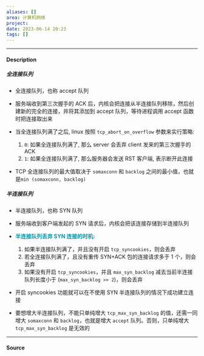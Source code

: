 ```yaml
---
aliases: []
area: 计算机网络
project: 
date: 2023-06-14 20:23
tags: []
---
```

---
#### Description
##### 全连接队列
- 全连接队列，也称 accept 队列
- 服务端收到第三次握手的 ACK 后，内核会把连接从半连接队列移除，然后创建新的完全的连接，并将其添加到 accept 队列，等待进程调用 accept 函数时把连接取出来
- 当全连接队列满了之后, linux 按照 `tcp_abort_on_overflow` 参数来实行策略:
    1. `0`: 如果全连接队列满了, 那么 server 会丢弃 client 发来的第三次握手的 ACK
    2. `1`: 如果全连接队列满了, 那么服务器会发送 RST 客户端, 表示断开此连接

- TCP 全连接队列的最大值取决于 `somaxconn` 和 `backlog` 之间的最小值，也就是`min (somaxconn, backlog)`
##### 半连接队列
- 半连接队列，也称 SYN 队列
- 服务端收到客户端发起的 SYN 请求后，内核会把该连接存储到半连接队列
- **<font color="#0593A2">半连接队列丢弃 SYN 连接的时机:</font>**
    1. 如果半连接队列满了，并且没有开启 `tcp_syncookies`，则会丢弃
    2. 若全连接队列满了，且没有重传 SYN+ACK 包的连接请求多于 1 个，则会丢弃
    3. 如果没有开启 `tcp_syncookies`，并且 `max_syn_backlog` 减去当前半连接队列长度小于 (`max_syn_backlog >> 2`)，则会丢弃

- 开启 syncookies 功能就可以在不使用 SYN 半连接队列的情况下成功建立连接
- 要想增大半连接队列，不能只单纯增大 `tcp_max_syn_backlog` 的值，还需一同增大 `somaxconn` 和 `backlog`，也就是增大 `accept` 队列。否则，只单纯增大 `tcp_max_syn_backlog` 是无效的


---
#### Source
